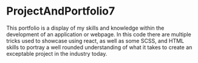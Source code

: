 # ProjectAndPortfolio7
This portfolio is a display of my skills and knowledge within the development of an application or webpage. In this code there are multiple tricks used to showcase using react, as well as some SCSS, and HTML skills to portray a well rounded understanding of what it takes to create an exceptable project in the industry today.
